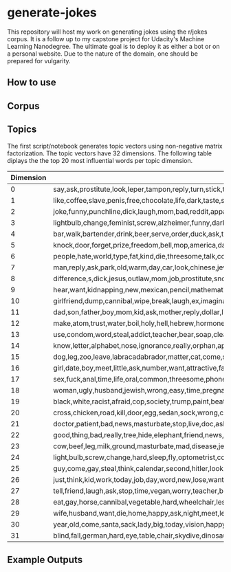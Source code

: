 # generate-jokes
This repository will host my work on generating jokes using the r/jokes corpus. It is a follow up to my capstone project for Udacity's Machine Learning Nanodegree. The ultimate goal is to deploy it as either a bot or on a personal website. Due to the nature of the domain, one should be prepared for vulgarity.

## How to use

## Corpus

## Topics
The first script/notebook generates topic vectors using non-negative matrix factorization. The topic vectors have 32 dimensions. The following table diplays the the top 20 most influential words per topic dimension.

|Dimension | Words |
|----------|-------|
0|say,ask,prostitute,look,leper,tampon,reply,turn,stick,tip,blonde,fish,nice,think,little,pirate,boy,friend,thing,drive
1|like,coffee,slave,penis,free,chocolate,life,dark,taste,smell,dick,food,look,humor,feel,box,lot,sound,beer,domestic
2|joke,funny,punchline,dick,laugh,mom,bad,reddit,apparent,post,r,unemployed,work,chemistry,wanna,racist,title,long,want,execution
3|lightbulb,change,feminist,screw,alzheimer,funny,dark,juan,mexicans,basement,patient,pregnant,room,number,germans,beat,efficient,optometrist,trick,dead
4|bar,walk,bartender,drink,beer,serve,order,duck,ask,table,irishman,chair,past,bear,blonde,tense,termite,future,horse,roman
5|knock,door,forget,prize,freedom,bell,mop,america,daisy,invent,ring,dish,sally,jehovah,favorite,alzheimer,interrupt,person,pencil,witness
6|people,hate,world,type,fat,kind,die,threesome,talk,count,unemployed,mean,binary,condescend,work,understand,life,think,lot,chocolate
7|man,reply,ask,park,old,warm,day,car,look,chinese,jewish,life,spaceman,second,fish,sit,rest,run,young,space
8|difference,s,dick,jesus,outlaw,mom,job,prostitute,snowman,hooker,porcupine,thermometer,picture,face,hitler,suck,feminist,ignorance,acne,irish
9|hear,want,kidnapping,new,mexican,pencil,mathematician,work,calendar,wanna,steal,deaf,constipated,pterodactyl,wake,probably,hipster,hole,die,circus
10|girlfriend,dump,cannibal,wipe,break,laugh,ex,imaginary,competitive,ass,think,fat,start,fit,homeless,clothe,smoke,relationship,pissed,slow
11|dad,son,father,boy,mom,kid,ask,mother,reply,dollar,little,want,school,jewish,johnny,masturbate,daddy,adopt,daughter,parent
12|make,atom,trust,water,boil,holy,hell,hebrew,hormone,moses,tea,ugly,day,tickle,money,pay,love,anal,hole,weak
13|use,condom,word,steal,addict,teacher,bear,soap,clean,time,indecisive,goodyear,tire,bike,hand,common,hate,parachute,think,circumcision
14|know,letter,alphabet,nose,ignorance,really,orphan,apathy,body,care,feel,baseball,number,play,ladder,shoe,drive,drug,lace,mean
15|dog,leg,zoo,leave,labracadabrador,matter,cat,come,shitzu,bike,right,short,dyslexic,magic,arm,bleed,skydive,agnostic,night,little
16|girl,date,boy,meet,little,ask,number,want,attractive,fat,today,home,damn,odd,drop,homeless,hey,night,tit,eventually
17|sex,fuck,anal,time,life,oral,common,threesome,phone,camp,position,hole,object,tent,ask,weak,try,mate,number,chinese
18|woman,ugly,husband,jewish,wrong,easy,time,pregnant,pick,coffee,driver,heavy,think,beautiful,love,ask,money,drive,baby,inch
19|black,white,racist,afraid,cop,society,trump,paint,beat,police,shoot,fall,cruise,stair,person,work,mexican,room,batman,run
20|cross,chicken,road,kill,door,egg,sedan,sock,wrong,coop,mexican,wear,potato,favorite,jesus,sperm,semen,diana,princess,titanic
21|doctor,patient,bad,news,masturbate,stop,live,doc,ask,examine,alzheimer,problem,try,month,reply,exam,cancer,office,prostate,need
22|good,thing,bad,really,tree,hide,elephant,friend,news,period,time,way,day,pun,ruin,piano,organ,miss,s,rose
23|cow,beef,leg,milk,ground,masturbate,mad,disease,jerky,hoof,farmer,field,stroganoff,udder,pms,count,abortion,birth,lactose,lip
24|light,bulb,screw,change,hard,sleep,fly,optometrist,cop,room,heavy,zippo,alzheimer,hippo,beat,cigarette,blue,patient,dark,psychiatrist
25|guy,come,gay,steal,think,calendar,second,hitler,look,drunk,happen,right,month,wish,hey,left,fuck,ask,kill,stop
26|just,think,kid,work,today,job,day,word,new,lose,want,buy,really,break,trump,ice,need,car,plagiarism,watch
27|tell,friend,laugh,ask,stop,time,vegan,worry,teacher,blonde,day,mean,high,boss,want,try,parent,surprised,eyebrow,draw
28|eat,gay,horse,cannibal,vegetable,hard,wheelchair,lesbian,common,time,dinosaur,clock,shit,zombie,consume,pizza,fish,taste,vegetarian,food
29|wife,husband,want,die,home,happy,ask,night,meet,leave,love,sleep,car,house,job,bed,fat,ex,honey,cheat
30|year,old,come,santa,sack,lady,big,today,vision,happy,new,live,claus,ago,meet,time,common,kid,child,day
31|blind,fall,german,hard,eye,table,chair,skydive,dinosaur,step,nudist,scar,lady,date,tree,prostitute,deer,beach,colony,spot

## Example Outputs
